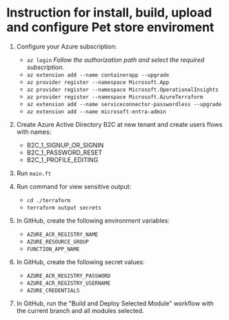 # Instruction for install, build, upload and configure Pet store enviroment

1. Configure your Azure subscription:
    - ```az login```
      _Follow the authorization path and select the required subscription._
    - ```az extension add --name containerapp --upgrade```
    - ```az provider register --namespace Microsoft.App```
    - ```az provider register --namespace Microsoft.OperationalInsights```
    - ```az provider register --namespace Microsoft.AzureTerraform```
    - ```az extension add --name serviceconnector-passwordless --upgrade```
    - ```az extension add --name microsoft-entra-admin```

2. Create Azure Active Directory B2C at new tenant and create users flows with names:
   - B2C_1_SIGNUP_OR_SIGNIN
   - B2C_1_PASSWORD_RESET
   - B2C_1_PROFILE_EDITING

3. Run ```main.ft```

4. Run command for view sensitive output:
    - ```cd ./terraform```
    - ```terraform output secrets```

6. In GitHub, create the following environment variables:
   - ```AZURE_ACR_REGISTRY_NAME```
   - ```AZURE_RESOURCE_GROUP```
   - ```FUNCTION_APP_NAME```

7. In GitHub, create the following secret values:
   - ```AZURE_ACR_REGISTRY_PASSWORD```
   - ```AZURE_ACR_REGISTRY_USERNAME```
   - ```AZURE_CREDENTIALS```

8. In GitHub, run the "Build and Deploy Selected Module" workflow with the current branch and all modules selected.